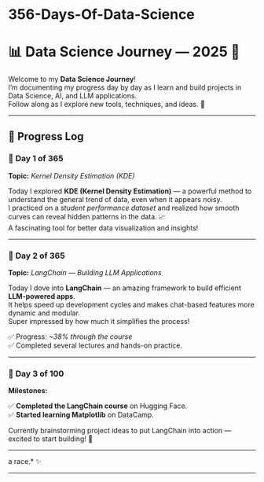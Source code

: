 # 356-Days-Of-Data-Science
# 📊 Data Science Journey — 2025 🚀

Welcome to my **Data Science Journey**!  
I’m documenting my progress day by day as I learn and build projects in Data Science, AI, and LLM applications.  
Follow along as I explore new tools, techniques, and ideas. 🌟

---

## 🌟 Progress Log

### 📅 **Day 1 of 365**  
**Topic:** *Kernel Density Estimation (KDE)*  

Today I explored **KDE (Kernel Density Estimation)** — a powerful method to understand the general trend of data, even when it appears noisy.  
I practiced on a *student performance dataset* and realized how smooth curves can reveal hidden patterns in the data. 📈  
A fascinating tool for better data visualization and insights!

---

### 📅 **Day 2 of 365**  
**Topic:** *LangChain — Building LLM Applications*  

Today I dove into **LangChain** — an amazing framework to build efficient **LLM-powered apps**.  
It helps speed up development cycles and makes chat-based features more dynamic and modular.  
Super impressed by how much it simplifies the process!  

✅ Progress: *~38% through the course*  
✅ Completed several lectures and hands-on practice.

---

### 📅 **Day 3 of 100**  
**Milestones:**  

✅ **Completed the LangChain course** on Hugging Face.  
✅ **Started learning Matplotlib** on DataCamp.  

Currently brainstorming project ideas to put LangChain into action — excited to start building! 🚀

---
a race.* ✨

---

